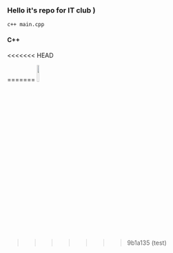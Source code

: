 <h3>Hello it's repo for IT club )</h3>

<code>c++ main.cpp</code>
<h4>C++</h4>
<<<<<<< HEAD

=======
<img width=10% src="https://upload.wikimedia.org/wikipedia/commons/thumb/1/18/ISO_C%2B%2B_Logo.svg/800px-ISO_C%2B%2B_Logo.svg.png">
>>>>>>> 9b1a135 (test)
